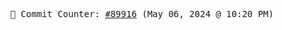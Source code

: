 <p align="center">
    <samp>
        📮 Commit Counter: <a href="https://github.com/Javascript-void0/Javascript-void0/commits/main">#89916</a> (May 06, 2024 @ 10:20 PM)
    </samp>
</p>